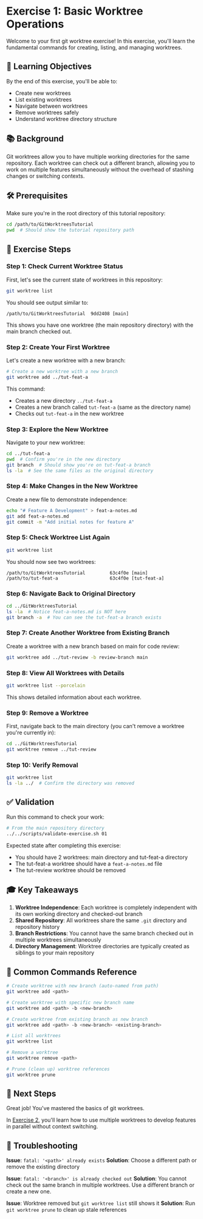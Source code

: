 # Exercise 1: Basic Worktree Operations

Welcome to your first git worktree exercise! In this exercise, you'll learn the fundamental commands for creating, listing, and managing worktrees.

## 🎯 Learning Objectives

By the end of this exercise, you'll be able to:

- Create new worktrees
- List existing worktrees
- Navigate between worktrees
- Remove worktrees safely
- Understand worktree directory structure

## 📚 Background

Git worktrees allow you to have multiple working directories for the same repository. Each worktree can check out a different branch, allowing you to work on multiple features simultaneously without the overhead of stashing changes or switching contexts.

## 🛠️ Prerequisites

Make sure you're in the root directory of this tutorial repository:

```bash
cd /path/to/GitWorktreesTutorial
pwd  # Should show the tutorial repository path
```

## 📝 Exercise Steps

### Step 1: Check Current Worktree Status

First, let's see the current state of worktrees in this repository:

```bash
git worktree list
```

You should see output similar to:

```
/path/to/GitWorktreesTutorial  9dd2408 [main]
```

This shows you have one worktree (the main repository directory) with the main branch checked out.

### Step 2: Create Your First Worktree

Let's create a new worktree with a new branch:

```bash
# Create a new worktree with a new branch
git worktree add ../tut-feat-a
```

This command:

- Creates a new directory `../tut-feat-a`
- Creates a new branch called `tut-feat-a` (same as the directory name)
- Checks out `tut-feat-a` in the new worktree

### Step 3: Explore the New Worktree

Navigate to your new worktree:

```bash
cd ../tut-feat-a
pwd  # Confirm you're in the new directory
git branch  # Should show you're on tut-feat-a branch
ls -la  # See the same files as the original directory
```

### Step 4: Make Changes in the New Worktree

Create a new file to demonstrate independence:

```bash
echo "# Feature A Development" > feat-a-notes.md
git add feat-a-notes.md
git commit -m "Add initial notes for feature A"
```

### Step 5: Check Worktree List Again

```bash
git worktree list
```

You should now see two worktrees:

```
/path/to/GitWorktreesTutorial         63c4f0e [main]
/path/to/tut-feat-a                   63c4f0e [tut-feat-a]
```

### Step 6: Navigate Back to Original Directory

```bash
cd ../GitWorktreesTutorial
ls -la  # Notice feat-a-notes.md is NOT here
git branch -a  # You can see the tut-feat-a branch exists
```

### Step 7: Create Another Worktree from Existing Branch

Create a worktree with a new branch based on main for code review:

```bash
git worktree add ../tut-review -b review-branch main
```

### Step 8: View All Worktrees with Details

```bash
git worktree list --porcelain
```

This shows detailed information about each worktree.

### Step 9: Remove a Worktree

First, navigate back to the main directory (you can't remove a worktree you're currently in):

```bash
cd ../GitWorktreesTutorial
git worktree remove ../tut-review
```

### Step 10: Verify Removal

```bash
git worktree list
ls -la ../  # Confirm the directory was removed
```

## ✅ Validation

Run this command to check your work:

```bash
# From the main repository directory
../../scripts/validate-exercise.sh 01
```

Expected state after completing this exercise:

- You should have 2 worktrees: main directory and tut-feat-a directory
- The tut-feat-a worktree should have a `feat-a-notes.md` file
- The tut-review worktree should be removed

## 🎓 Key Takeaways

1. **Worktree Independence**: Each worktree is completely independent with its own working directory and checked-out branch
2. **Shared Repository**: All worktrees share the same `.git` directory and repository history
3. **Branch Restrictions**: You cannot have the same branch checked out in multiple worktrees simultaneously
4. **Directory Management**: Worktree directories are typically created as siblings to your main repository

## 🔄 Common Commands Reference

```bash
# Create worktree with new branch (auto-named from path)
git worktree add <path>

# Create worktree with specific new branch name
git worktree add <path> -b <new-branch>

# Create worktree from existing branch as new branch
git worktree add <path> -b <new-branch> <existing-branch>

# List all worktrees
git worktree list

# Remove a worktree
git worktree remove <path>

# Prune (clean up) worktree references
git worktree prune
```

## 🚀 Next Steps

Great job! You've mastered the basics of git worktrees.

In [Exercise 2](../02-parallel-features/), you'll learn how to use multiple worktrees to develop features in parallel without context switching.

## 🐛 Troubleshooting

**Issue**: `fatal: '<path>' already exists`
**Solution**: Choose a different path or remove the existing directory

**Issue**: `fatal: '<branch>' is already checked out`
**Solution**: You cannot check out the same branch in multiple worktrees. Use a different branch or create a new one.

**Issue**: Worktree removed but `git worktree list` still shows it
**Solution**: Run `git worktree prune` to clean up stale references
